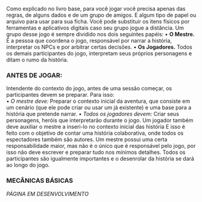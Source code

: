 Como explicado no livro base, para você jogar você precisa apenas das regras, de alguns dados e de um grupo de amigos. E algum tipo de papel ou arquivo para usar para sua ficha. Você pode substituir os itens físicos por ferramentas e aplicativos digitais caso seu grupo jogue a distância. Um grupo desse jogo é sempre dividido nos dois seguintes papéis:
• **O Mestre.** É a pessoa que coordena o jogo, responsável por narrar a história, interpretar os NPCs e por arbitrar certas decisões.
• **Os Jogadores.** Todos os demais participantes do jogo, interpretam seus próprios personagens e ditam o rumo da história.
### ANTES DE JOGAR:
Intendente do contexto do jogo, antes de uma sessão começar, os participantes devem se preparar. Para isso:  
• *O mestre deve:* Preparar o contexto inicial da aventura, que consiste em um cenário (que ele pode criar ou usar um já existente) e uma base para a história que pretende narrar.
• *Todos os jogadores devem:* Criar seus personagens, heróis que interpretarão durante o jogo. Um jogador também deve auxiliar o mestre a inseri-lo no contexto inicial das história
E isso é feito com o objetivo de contar uma história colaborativa, onde todos os espectadores também são autores. Um mestre possui uma certa responsabilidade maior, mas não é o único que é responsável pelo jogo, por isso não deve escrever e preparar tudo nos mínimos detalhes. Todos os participantes são igualmente importantes e o desenrolar da história se dará ao longo do jogo.
### MECÂNICAS BÁSICAS
*PÁGINA EM DESENVOLVIMENTO*
